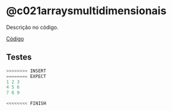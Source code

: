 # @c021arraysmultidimensionais

Descrição no código.

[Código](https://github.com/qxcodefup/arcade/blob/master/base/c021arraysmultidimensionais/.cache/draft.c)

## Testes

```py
>>>>>>>> INSERT
======== EXPECT
1 2 3 
4 5 6 
7 8 9 

<<<<<<<< FINISH
```
